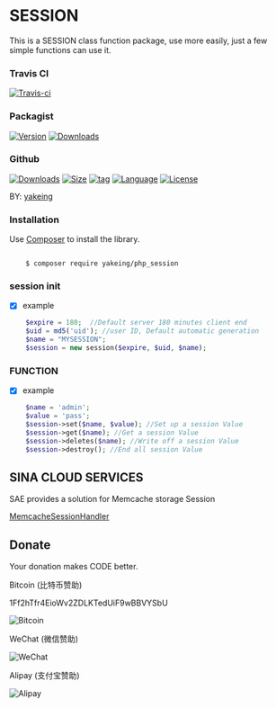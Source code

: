 # SESSION

This is a SESSION class function package, use more easily, just a few simple functions can use it.

### Travis CI

[![Travis-ci](https://api.travis-ci.org/yakeing/php_session.svg?branch=master)](https://travis-ci.org/yakeing/php_session)

### Packagist

[![Version](http://img.shields.io/packagist/v/yakeing/php_session.svg)](https://packagist.org/packages/yakeing/php_session)
[![Downloads](http://img.shields.io/packagist/dt/yakeing/php_session.svg)](https://packagist.org/packages/yakeing/php_session)

### Github

[![Downloads](https://img.shields.io/github/downloads/yakeing/php_session/total.svg)](https://github.com/yakeing/php_session)
[![Size](https://img.shields.io/github/size/yakeing/php_session/src/php_session/session.php.svg)](https://github.com/yakeing/php_session)
[![tag](https://img.shields.io/github/tag/yakeing/php_session.svg)](https://github.com/yakeing/php_session)
[![Language](https://oauth.applinzi.com/Badge/4D4D4D/Language/F66000/PHP/image.svg)](https://github.com/yakeing/php_session)
[![License](https://oauth.applinzi.com/Badge/4D4D4D/License/007EC6/MPL-2.0/image.svg)](https://github.com/yakeing/php_session)

BY: [yakeing](http://weibo.com/yakeing)

### Installation

Use [Composer](https://getcomposer.org) to install the library.

```

    $ composer require yakeing/php_session

```

### session init

- [x] example
```php
    $expire = 180;  //Default server 180 minutes client end
    $uid = md5('uid'); //user ID, Default automatic generation
    $name = "MYSESSION";
    $session = new session($expire, $uid, $name);
```

### FUNCTION

- [x] example
```php
    $name = 'admin';
    $value = 'pass';
    $session->set($name, $value); //Set up a session Value
    $session->get($name); //Get a session Value
    $session->deletes($name); //Write off a session Value
    $session->destroy(); //End all session Value
```

SINA CLOUD SERVICES
---

SAE provides a solution for Memcache storage Session

[MemcacheSessionHandler](http://www.sinacloud.com/doc/sae/php/runtime.html#session)


Donate
---
Your donation makes CODE better.

 Bitcoin (比特币赞助)

 1Ff2hTfr4EioWv2ZDLKTedUiF9wBBVYSbU

 ![Bitcoin](https://oauth.applinzi.com/QR/230/bitcoin%3a1Ff2hTfr4EioWv2ZDLKTedUiF9wBBVYSbU/Bitcoin.png)

 WeChat (微信赞助)

 ![WeChat](https://oauth.applinzi.com/QR/230/https%3a%7C%7Cpayapp.weixin.qq.com%7Cqr%7CAQFjACEumLq80lLV2aIgLwjh*t%3dCwAK%25wechat_pay/WeChat.png)

 Alipay (支付宝赞助)

 ![Alipay](https://oauth.applinzi.com/QR/230/HTTPS%3a%7C%7CQR.ALIPAY.COM%7CTSX082709YGHVXYUQCWKD6/Alipay.png)

